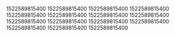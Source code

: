 1522589815400
1522589815400
1522589815400
1522589815400
1522589815400
1522589815400
1522589815400
1522589815400
1522589815400
1522589815400
1522589815400
1522589815400
1522589815400
1522589815400
1522589815400